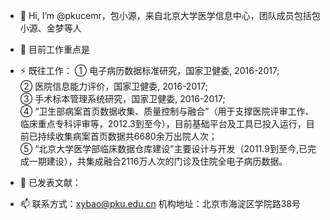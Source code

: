- 👋 Hi, I’m @pkucemr，包小源，来自北京大学医学信息中心，团队成员包括包小源、金梦等人
- 👀 目前工作重点是

- ⚡ 既往工作：
  ① 电子病历数据标准研究，国家卫健委, 2016-2017;   
  ② 医院信息能力评价，国家卫健委, 2016-2017;   
  ③ 手术标本管理系统研究，国家卫健委, 2016-2017;   
  ④ “卫生部病案首页数据收集、质量控制与融合”（用于支撑医院评审工作、临床重点专科评审等，2012.3到至今），目前基础平台及工具已投入运行，目前已持续收集病案首页数据共6680余万出院人次；   
  ⑤  “北京大学医学部临床数据仓库建设”主要设计与开发（2011.9到至今,已完成一期建设），共集成融合2116万人次的门诊及住院全电子病历数据。  
- 🌱 已发表文献：

- 📫 联系方式：xybao@pku.edu.cn
      机构地址：北京市海淀区学院路38号

<!---
pkucemr/pkucemr is a ✨ special ✨ repository because its `README.md` (this file) appears on your GitHub profile.
You can click the Preview link to take a look at your changes.
--->
